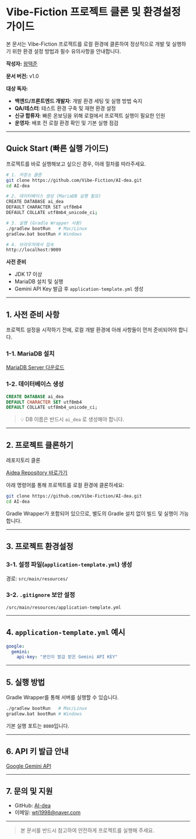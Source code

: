 # **Vibe-Fiction 프로젝트 클론 및 환경설정 가이드**

본 문서는 Vibe-Fiction 프로젝트를 로컬 환경에 클론하여 정상적으로 개발 및 실행하기 위한 환경 설정 방법과 필수 유의사항을 안내합니다.

**작성자:** [왕택준](https://github.com/TJK98)

**문서 버전:** v1.0

**대상 독자:**
- **백엔드/프론트엔드 개발자**: 개발 환경 세팅 및 실행 방법 숙지
- **QA/테스터**: 테스트 환경 구축 및 재현 환경 설정
- **신규 합류자**: 빠른 온보딩을 위해 로컬에서 프로젝트 실행이 필요한 인원
- **운영자**: 배포 전 로컬 환경 확인 및 기본 실행 점검

---

## **Quick Start (빠른 실행 가이드)**

프로젝트를 바로 실행해보고 싶으신 경우, 아래 절차를 따라주세요.

```bash
# 1. 저장소 클론
git clone https://github.com/Vibe-Fiction/AI-dea.git
cd AI-dea

# 2. 데이터베이스 생성 (MariaDB 실행 필요)
CREATE DATABASE ai_dea
DEFAULT CHARACTER SET utf8mb4
DEFAULT COLLATE utf8mb4_unicode_ci;

# 3. 실행 (Gradle Wrapper 사용)
./gradlew bootRun   # Mac/Linux
gradlew.bat bootRun # Windows

# 4. 브라우저에서 접속
http://localhost:9009
```

**사전 준비**

* JDK 17 이상
* MariaDB 설치 및 실행
* Gemini API Key 발급 후 `application-template.yml` 생성

---

## **1. 사전 준비 사항**

프로젝트 설정을 시작하기 전에, 로컬 개발 환경에 아래 사항들이 먼저 준비되어야 합니다.

### **1-1. MariaDB 설치**

[MariaDB Server 다운로드](https://mariadb.org/download/)

### **1-2. 데이터베이스 생성**

```sql
CREATE DATABASE ai_dea
DEFAULT CHARACTER SET utf8mb4
DEFAULT COLLATE utf8mb4_unicode_ci;
```

> 💡 DB 이름은 반드시 `ai_dea` 로 생성해야 합니다.

---

## **2. 프로젝트 클론하기**

레포지토리 클론

[Aidea Repository 바로가기](https://github.com/BeFit-crew/BeFit)

아래 명령어를 통해 프로젝트를 로컬 환경에 클론하세요:

```bash
git clone https://github.com/Vibe-Fiction/AI-dea.git
cd AI-dea
```

Gradle Wrapper가 포함되어 있으므로, 별도의 Gradle 설치 없이 빌드 및 실행이 가능합니다.

---

## **3. 프로젝트 환경설정**

### **3-1. 설정 파일(`application-template.yml`) 생성**

경로: `src/main/resources/`

### **3-2. `.gitignore` 보안 설정**

```gitignore
/src/main/resources/application-template.yml
```

---

## **4. `application-template.yml` 예시**

```yaml
google:
  gemini:
    api-key: "본인이 발급 받은 Gemini API KEY"
```

---

## **5. 실행 방법**

Gradle Wrapper를 통해 서버를 실행할 수 있습니다.

```bash
./gradlew bootRun   # Mac/Linux
gradlew.bat bootRun # Windows
```

기본 실행 포트는 `8080`입니다.

---

## **6. API 키 발급 안내**

[Google Gemini API](https://ai.google.dev/)

---

## **7. 문의 및 지원**

* GitHub: [AI-dea](https://github.com/Vibe-Fiction/AI-dea)
* 이메일: [wtj1998@naver.com](mailto:wtj1998@naver.com)

---

> 본 문서를 반드시 참고하여 안전하게 프로젝트를 실행해 주세요.

